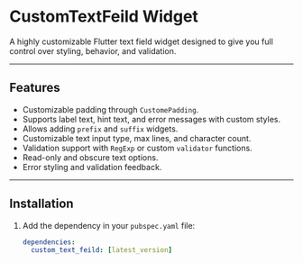 # CustomTextFeild Widget

A highly customizable Flutter text field widget designed to give you full control over styling, behavior, and validation.

---

## Features

- Customizable padding through `CustomePadding`.
- Supports label text, hint text, and error messages with custom styles.
- Allows adding `prefix` and `suffix` widgets.
- Customizable text input type, max lines, and character count.
- Validation support with `RegExp` or custom `validator` functions.
- Read-only and obscure text options.
- Error styling and validation feedback.

---

## Installation

1. Add the dependency in your `pubspec.yaml` file:

   ```yaml
   dependencies:
     custom_text_feild: [latest_version]

